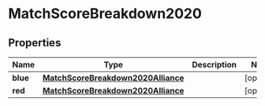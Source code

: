 
# MatchScoreBreakdown2020

## Properties

| Name     | Type                                                                      | Description | Notes      |
| -------- | ------------------------------------------------------------------------- | ----------- | ---------- |
| **blue** | [**MatchScoreBreakdown2020Alliance**](MatchScoreBreakdown2020Alliance.md) |             | [optional] |
| **red**  | [**MatchScoreBreakdown2020Alliance**](MatchScoreBreakdown2020Alliance.md) |             | [optional] |
